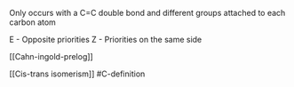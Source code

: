 Only occurs with a C=C double bond and different groups attached to each carbon atom

E - Opposite priorities
Z - Priorities on the same side

[[Cahn-ingold-prelog]]

[[Cis-trans isomerism]]
#C-definition